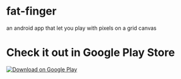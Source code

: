 # fat-finger
an android app that let you play with pixels on a grid canvas

# Check it out in Google Play Store
[![Download on Google Play](https://img.shields.io/badge/Download%20on-Google%20Play-green)](https://play.google.com/store/apps/details?id=com.calmdowngirl.fatfinger)
